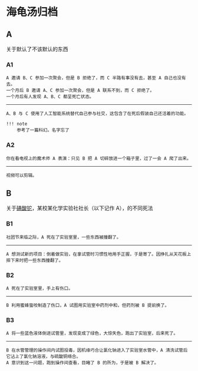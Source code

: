 # 海龟汤归档
## A
关于默认了不该默认的东西

### A1
```hide "汤面"
A 邀请 B、C 参加一次聚会，但是 B 拒绝了，而 C 半路有事没有去，甚至 A 自己也没有去。
一个月后 B 邀请 A、C 参加一次聚会，但是 A 联系不到，而 C 拒绝了。
一个月后有人发现 A、B、C 都呈死亡状态。
```

---

```hide "汤底"
A、B 与 C 使用了人工智能系统替代自己参与社交，这包含了在死后假装自己还活着的功能。

!!! note
    参考了一篇科幻。名字忘了
```

### A2
```hide "汤面"
你在看电视上的魔术师 A 表演：只见 B 把 A 切碎放进一个箱子里，过了一会 A 爬了出来。
```

---

```hide "汤底"
视频可以剪辑。
```

## B
关于[碘酸铊](https://www.luogu.com.cn/user/279197)，某校某化学实验社社长（以下记作 A），的不同死法

### B1
```hide "汤面"
社团节来临之际，A 死在了实验室里，一些东西被撞翻了。
```

---

```hide "汤底"
A 想测试新的项目：倒着做实验，在拿试管时习惯性地用手正握，于是寄了。因挣扎从天花板上摔下来时把一些东西撞翻了。
```

### B2
```hide "汤面"
A 死在了实验室里，手上有伤口。
```

---

```hide "汤底"
B 利用蜜蜂蛰咬制造了伤口，A 试图用实验室中药剂中和，但药剂被 B 提前换了。
```

### B3
```hide "汤面"
A 将一些蓝色液体倒进试管里，发现变成了绿色，大惊失色，跑出了实验室，后来死了。
```

---

```hide "汤底"
B 在水管管理的操作间内试图投毒，因机缘巧合让氯化钠进入了实验室水管中，A 清洗试管后它沾上了氯化钠溶液，与硫酸铜络合。
A 意识到这一问题，跑到操作间查看，目睹了 B 的所为，于是被 B 解决了。
```
